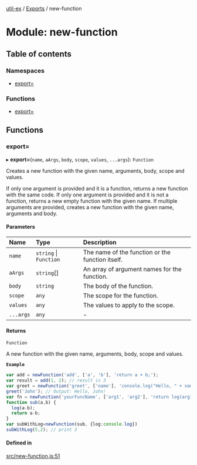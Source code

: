 [util-ex](../README.md) / [Exports](../modules.md) / new-function

# Module: new-function

## Table of contents

### Namespaces

- [export=](new_function.export_.md)

### Functions

- [export=](new_function.md#export=)

## Functions

### export&#x3D;

▸ **export=**(`name`, `aArgs`, `body`, `scope`, `values`, `...args`): `Function`

Creates a new function with the given name, arguments, body, scope and values.

If only one argument is provided and it is a function, returns a new function with the same code.
If only one argument is provided and it is not a function, returns a new empty function with the given name.
If multiple arguments are provided, creates a new function with the given name, arguments and body.

#### Parameters

| Name | Type | Description |
| :------ | :------ | :------ |
| `name` | `string` \| `Function` | The name of the function or the function itself. |
| `aArgs` | `string`[] | An array of argument names for the function. |
| `body` | `string` | The body of the function. |
| `scope` | `any` | The scope for the function. |
| `values` | `any` | The values to apply to the scope. |
| `...args` | `any` | - |

#### Returns

`Function`

A new function with the given name, arguments, body, scope and values.

**`Example`**

```ts
var add = newFunction('add', ['a', 'b'], 'return a + b;');
var result = add(1, 2); // result is 3
var greet = newFunction('greet', ['name'], 'console.log("Hello, " + name + "!");');
greet('John'); // Output: Hello, John!
var fn = newFunction('yourFuncName', ['arg1', 'arg2'], 'return log(arg1+arg2);', {log:console.log});
function sub(a,b) {
  log(a-b);
  return a-b;
}
var subWithLog=newFunction(sub, {log:console.log})
subWithLog(5,2); // print 3
```

#### Defined in

[src/new-function.js:51](https://github.com/snowyu/util-ex.js/blob/cfd4615/src/new-function.js#L51)

